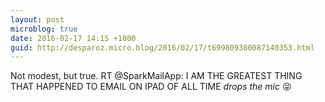 ```yaml
---
layout: post
microblog: true
date: 2016-02-17 14:15 +1000
guid: http://desparoz.micro.blog/2016/02/17/t699809380087140353.html
---
```

Not modest, but true. RT @SparkMailApp: I AM THE GREATEST THING THAT HAPPENED TO EMAIL ON IPAD OF ALL TIME *drops the mic* 😝
